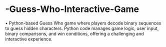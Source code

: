 # -Guess-Who-Interactive-Game
• Python-based Guess Who game where players decode binary sequences to guess hidden characters. Python code manages game logic, user input, binary comparisons, and win conditions, offering a challenging and interactive experience.

